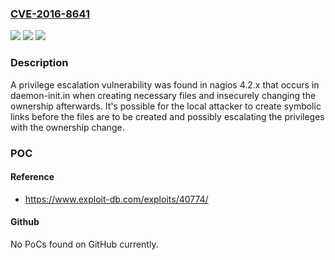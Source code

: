 ### [CVE-2016-8641](https://cve.mitre.org/cgi-bin/cvename.cgi?name=CVE-2016-8641)
![](https://img.shields.io/static/v1?label=Product&message=nagios&color=blue)
![](https://img.shields.io/static/v1?label=Version&message=4.2.x%20&color=brightgreen)
![](https://img.shields.io/static/v1?label=Vulnerability&message=CWE-59&color=brightgreen)

### Description

A privilege escalation vulnerability was found in nagios 4.2.x that occurs in daemon-init.in when creating necessary files and insecurely changing the ownership afterwards. It's possible for the local attacker to create symbolic links before the files are to be created and possibly escalating the privileges with the ownership change.

### POC

#### Reference
- https://www.exploit-db.com/exploits/40774/

#### Github
No PoCs found on GitHub currently.

